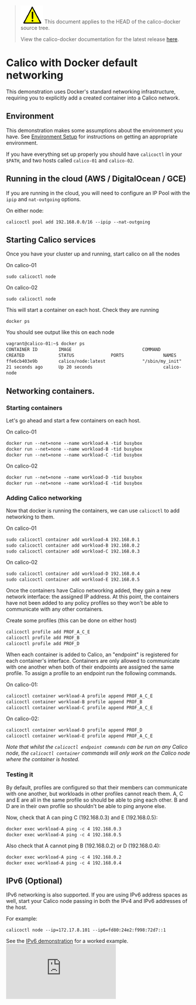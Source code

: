 <!--- master only -->
> ![warning](../../images/warning.png) This document applies to the HEAD of the calico-docker source tree.
>
> View the calico-docker documentation for the latest release [here](https://github.com/projectcalico/calico-docker/blob/v0.12.0/README.md).
<!--- else
> You are viewing the calico-docker documentation for release **release**.
<!--- end of master only -->

# Calico with Docker default networking

This demonstration uses Docker's standard networking infrastructure, requiring you to explicitly add a created container into a Calico network.

## Environment
This demonstration makes some assumptions about the environment you have.
See [Environment Setup](EnvironmentSetup.md) for instructions on getting an 
appropriate environment.

If you have everything set up properly you should have `calicoctl` in your 
`$PATH`, and two hosts called `calico-01` and `calico-02`.


## Running in the cloud (AWS / DigitalOcean / GCE)

If you are running in the cloud, you will need to configure an IP Pool with
the `ipip` and `nat-outgoing` options.

On either node:

    calicoctl pool add 192.168.0.0/16 --ipip --nat-outgoing


## Starting Calico services<a id="calico-services"></a>

Once you have your cluster up and running, start calico on all the nodes

On calico-01

    sudo calicoctl node

On calico-02

    sudo calicoctl node

This will start a container on each host. Check they are running

    docker ps

You should see output like this on each node

    vagrant@calico-01:~$ docker ps
    CONTAINER ID        IMAGE                           COMMAND                  CREATED             STATUS              PORTS               NAMES
    ffe6cb403e9b        calico/node:latest              "/sbin/my_init"          21 seconds ago      Up 20 seconds                           calico-node

## Networking containers.

### Starting containers
Let's go ahead and start a few containers on each host.

On calico-01

    docker run --net=none --name workload-A -tid busybox
    docker run --net=none --name workload-B -tid busybox
    docker run --net=none --name workload-C -tid busybox

On calico-02

    docker run --net=none --name workload-D -tid busybox
    docker run --net=none --name workload-E -tid busybox

### Adding Calico networking
Now that docker is running the containers, we can use `calicoctl` to add 
networking to them.

On calico-01

    sudo calicoctl container add workload-A 192.168.0.1
    sudo calicoctl container add workload-B 192.168.0.2
    sudo calicoctl container add workload-C 192.168.0.3

On calico-02

    sudo calicoctl container add workload-D 192.168.0.4
    sudo calicoctl container add workload-E 192.168.0.5
    
Once the containers have Calico networking added, they gain a new network 
interface: the assigned IP address. At this point, the containers have not 
been added to any policy profiles so they won't be able to communicate with 
any other containers.

Create some profiles (this can be done on either host)

    calicoctl profile add PROF_A_C_E
    calicoctl profile add PROF_B
    calicoctl profile add PROF_D

When each container is added to Calico, an "endpoint" is registered for each 
container's interface. Containers are only allowed to communicate with one 
another when both of their endpoints are assigned the same profile. To assign 
a profile to an endpoint run the following commands.

On calico-01:
    
    calicoctl container workload-A profile append PROF_A_C_E
    calicoctl container workload-B profile append PROF_B
    calicoctl container workload-C profile append PROF_A_C_E

On calico-02:

    calicoctl container workload-D profile append PROF_D
    calicoctl container workload-E profile append PROF_A_C_E

*Note that whilst the `calicoctl endpoint commands` can be run on any Calico 
 node, the `calicoctl container` commands will only work on the Calico node 
 where the container is hosted.*


### Testing it
By default, profiles are configured so that their members can communicate with 
one another, but workloads in other profiles cannot reach them. A, C and E are 
all in the same profile so should be able to ping each other.  B and D are in 
their own profile so shouldn't be able to ping anyone else.
    
Now, check that A can ping C (192.168.0.3) and E (192.168.0.5):

    docker exec workload-A ping -c 4 192.168.0.3
    docker exec workload-A ping -c 4 192.168.0.5

Also check that A cannot ping B (192.168.0.2) or D (192.168.0.4):

    docker exec workload-A ping -c 4 192.168.0.2
    docker exec workload-A ping -c 4 192.168.0.4

## IPv6 (Optional)

IPv6 networking is also supported.  If you are using IPv6 address spaces as
well, start your Calico node passing in both the IPv4 and IPv6 addresses of
the host.

For example:

    calicoctl node --ip=172.17.8.101 --ip6=fd80:24e2:f998:72d7::1

See the [IPv6 demonstration](DemonstrationIPv6.md) for a worked example.
[![Analytics](https://ga-beacon.appspot.com/UA-52125893-3/calico-docker/docs/getting-started/default-networking/Demonstration.md?pixel)](https://github.com/igrigorik/ga-beacon)
